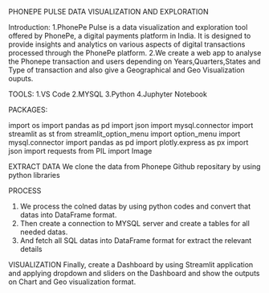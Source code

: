 PHONEPE PULSE DATA VISUALIZATION AND EXPLORATION

Introduction:
1.PhonePe Pulse is a data visualization and exploration tool offered by PhonePe, a digital payments platform in India. It is designed to provide insights and analytics on various aspects of digital transactions processed through the PhonePe platform. 
2.We create a web app to analyse the Phonepe transaction and users depending on Years,Quarters,States and Type of transaction and also give a Geographical and Geo Visualization ouputs.

TOOLS:
1.VS Code
2.MYSQL
3.Python
4.Juphyter Notebook

PACKAGES:

import os
import pandas as pd
import json
import mysql.connector
import streamlit as st
from streamlit_option_menu import option_menu
import mysql.connector
import pandas as pd
import plotly.express as px
import json
import requests
from PIL import Image

EXTRACT DATA
   We clone the data from Phonepe Github repositary by using python libraries

PROCESS
  1. We process the colned datas by using python codes and convert that datas into DataFrame format.
  2. Then create a connection to MYSQL server and create a tables for all needed datas.
  3. And fetch all SQL datas into DataFrame format for extract the relevant details
    
VISUALIZATION
     Finally, create a Dashboard by using Streamlit application and applying dropdown and sliders on the Dashboard and show the outputs on Chart and Geo visualization format.
  





